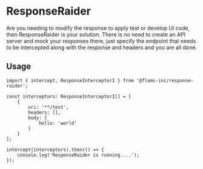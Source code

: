# ResponseRaider

Are you needing to modify the response to apply test or develop UI code, then ResponseRaider is your solution. There is no need to create an API server and mock your responses there, just specify the endpoint that needs to be intercepted along with the response and headers and you are all done.

## Usage

```
import { intercept, ResponseInterceptorI } from '@floms-inc/response-raider';

const interceptors: ResponseInterceptorI[] = [
    {
        uri: '**/test',
        headers: [],
        body: {
            hello: 'world'
        }
    }
];

intercept(interceptors).then(() => {
    console.log('ResponseRaider is running....');
});
```

